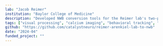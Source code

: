 ```yaml
---
lab: "Jacob Reimer"
institution: "Baylor College of Medicine"
description: "Developed NWB conversion tools for the Reimer lab's two-photon imaging datasets. The conversion pipeline handles complex datasets including calcium imaging from the two-photon random access mesoscope (2P-RAM), behavioral measurements (locomotion, eye tracking), and integration with electron microscopy structural data. The tools support the standardization of large-scale imaging experiments involving tens of thousands of neurons across multiple visual cortical areas."
tags: ["visual processing", "calcium imaging", "behavioral tracking", "neural computation"]
github: "https://github.com/catalystneuro/reimer-arenkiel-lab-to-nwb"
date: "2024-04"
funded_project: ""
---
```

